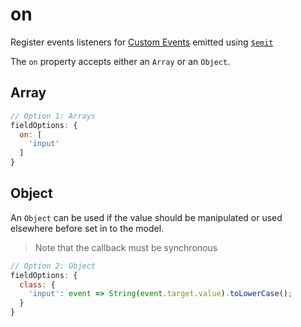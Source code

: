 # on

Register events listeners for [Custom Events](https://vuejs.org/v2/guide/components.html#Custom-Events) emitted using [`$emit`](https://vuejs.org/v2/api/#vm-emit)

The `on` property accepts either an `Array` or an `Object`.

## Array

```js
// Option 1: Arrays
fieldOptions: {
  on: [
    'input'
  ]
}
```

## Object

An `Object` can be used if the value should be manipulated or used elsewhere before set in to the model.

> Note that the callback must be synchronous

```js
// Option 2: Object
fieldOptions: {
  class: {
    'input': event => String(event.target.value).toLowerCase();
  }
}
```
